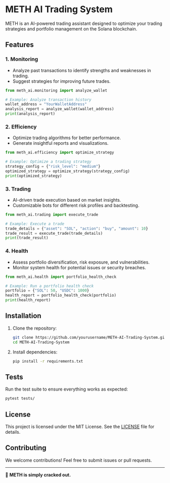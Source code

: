 # METH AI Trading System

METH is an AI-powered trading assistant designed to optimize your trading strategies and portfolio management on the Solana blockchain. 

## Features
### 1. Monitoring
- Analyze past transactions to identify strengths and weaknesses in trading.
- Suggest strategies for improving future trades.

```python
from meth_ai.monitoring import analyze_wallet

# Example: Analyze transaction history
wallet_address = "YourWalletAddress"
analysis_report = analyze_wallet(wallet_address)
print(analysis_report)
```

### 2. Efficiency
- Optimize trading algorithms for better performance.
- Generate insightful reports and visualizations.

```python
from meth_ai.efficiency import optimize_strategy

# Example: Optimize a trading strategy
strategy_config = {"risk_level": "medium"}
optimized_strategy = optimize_strategy(strategy_config)
print(optimized_strategy)
```

### 3. Trading
- AI-driven trade execution based on market insights.
- Customizable bots for different risk profiles and backtesting.

```python
from meth_ai.trading import execute_trade

# Example: Execute a trade
trade_details = {"asset": "SOL", "action": "buy", "amount": 10}
trade_result = execute_trade(trade_details)
print(trade_result)
```

### 4. Health
- Assess portfolio diversification, risk exposure, and vulnerabilities.
- Monitor system health for potential issues or security breaches.

```python
from meth_ai.health import portfolio_health_check

# Example: Run a portfolio health check
portfolio = {"SOL": 50, "USDC": 1000}
health_report = portfolio_health_check(portfolio)
print(health_report)
```

## Installation
1. Clone the repository:
   ```bash
   git clone https://github.com/yourusername/METH-AI-Trading-System.git
   cd METH-AI-Trading-System
   ```

2. Install dependencies:
   ```bash
   pip install -r requirements.txt
   ```

## Tests
Run the test suite to ensure everything works as expected:
```bash
pytest tests/
```

## License
This project is licensed under the MIT License. See the [LICENSE](LICENSE) file for details.

## Contributing
We welcome contributions! Feel free to submit issues or pull requests.

---

🚀 **METH is simply cracked out.**
